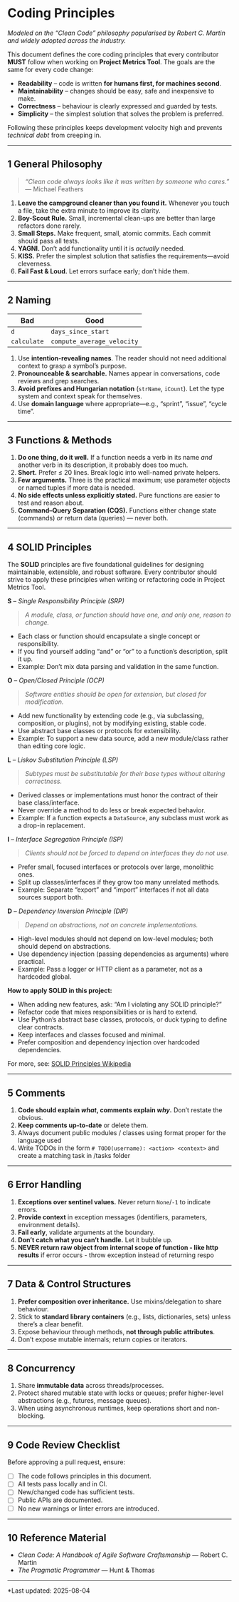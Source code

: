 # Coding Principles

*Modeled on the “Clean Code” philosophy popularised by Robert C. Martin and widely adopted across the industry.*

This document defines the core coding principles that every contributor **MUST** follow when working on **Project Metrics Tool**.  The goals are the same for every code change:

*   **Readability** – code is written **for humans first, for machines second**.
*   **Maintainability** – changes should be easy, safe and inexpensive to make.
*   **Correctness** – behaviour is clearly expressed and guarded by tests.
*   **Simplicity** – the simplest solution that solves the problem is preferred.

Following these principles keeps development velocity high and prevents _technical debt_ from creeping in.

---

## 1  General Philosophy

> *“Clean code always looks like it was written by someone who cares.”*  — Michael Feathers

1.  **Leave the campground cleaner than you found it.**  Whenever you touch a file, take the extra minute to improve its clarity.
2.  **Boy-Scout Rule.**  Small, incremental clean-ups are better than large refactors done rarely.
3.  **Small Steps.**  Make frequent, small, atomic commits.  Each commit should pass all tests.
4.  **YAGNI.**  Don’t add functionality until it is _actually_ needed.
5.  **KISS.**  Prefer the simplest solution that satisfies the requirements—avoid cleverness.
6.  **Fail Fast & Loud.**  Let errors surface early; don’t hide them.

---

## 2  Naming

| Bad | Good |
|-----|------|
| `d` | `days_since_start` |
| `calculate` | `compute_average_velocity` |

1.  Use **intention-revealing names**.  The reader should not need additional context to grasp a symbol’s purpose.
2.  **Pronounceable & searchable.**  Names appear in conversations, code reviews and grep searches.
3.  **Avoid prefixes and Hungarian notation** (`strName`, `iCount`).  Let the type system and context speak for themselves.
4.  Use **domain language** where appropriate—e.g., “sprint”, “issue”, “cycle time”.

---

## 3  Functions & Methods

1.  **Do one thing, do it well.**  If a function needs a verb in its name _and_ another verb in its description, it probably does too much.
2.  **Short.**  Prefer ≤ 20 lines.  Break logic into well-named private helpers.
3.  **Few arguments.**  Three is the practical maximum; use parameter objects or named tuples if more data is needed.
4.  **No side effects unless explicitly stated.**  Pure functions are easier to test and reason about.
5.  **Command–Query Separation (CQS).**  Functions either change state (commands) *or* return data (queries) — never both.

---

## 4  SOLID Principles

The **SOLID** principles are five foundational guidelines for designing maintainable, extensible, and robust software. Every contributor should strive to apply these principles when writing or refactoring code in Project Metrics Tool.

**S** – *Single Responsibility Principle (SRP)*  
> *A module, class, or function should have one, and only one, reason to change.*

- Each class or function should encapsulate a single concept or responsibility.
- If you find yourself adding “and” or “or” to a function’s description, split it up.
- Example: Don’t mix data parsing and validation in the same function.

**O** – *Open/Closed Principle (OCP)*  
> *Software entities should be open for extension, but closed for modification.*

- Add new functionality by extending code (e.g., via subclassing, composition, or plugins), not by modifying existing, stable code.
- Use abstract base classes or protocols for extensibility.
- Example: To support a new data source, add a new module/class rather than editing core logic.

**L** – *Liskov Substitution Principle (LSP)*  
> *Subtypes must be substitutable for their base types without altering correctness.*

- Derived classes or implementations must honor the contract of their base class/interface.
- Never override a method to do less or break expected behavior.
- Example: If a function expects a `DataSource`, any subclass must work as a drop-in replacement.

**I** – *Interface Segregation Principle (ISP)*  
> *Clients should not be forced to depend on interfaces they do not use.*

- Prefer small, focused interfaces or protocols over large, monolithic ones.
- Split up classes/interfaces if they grow too many unrelated methods.
- Example: Separate “export” and “import” interfaces if not all data sources support both.

**D** – *Dependency Inversion Principle (DIP)*  
> *Depend on abstractions, not on concrete implementations.*

- High-level modules should not depend on low-level modules; both should depend on abstractions.
- Use dependency injection (passing dependencies as arguments) where practical.
- Example: Pass a logger or HTTP client as a parameter, not as a hardcoded global.

**How to apply SOLID in this project:**
- When adding new features, ask: “Am I violating any SOLID principle?”
- Refactor code that mixes responsibilities or is hard to extend.
- Use Python’s abstract base classes, protocols, or duck typing to define clear contracts.
- Keep interfaces and classes focused and minimal.
- Prefer composition and dependency injection over hardcoded dependencies.

For more, see: [SOLID Principles Wikipedia](https://en.wikipedia.org/wiki/SOLID)

---


## 5  Comments

1.  **Code should explain *what*, comments explain *why*.**  Don’t restate the obvious.
2.  **Keep comments up-to-date** or delete them.
3.  Always document public modules / classes using format proper for the language used  
4.  Write TODOs in the form `# TODO(username): <action> <context>` and create a matching task in /tasks folder

---

## 6  Error Handling

1.  **Exceptions over sentinel values.**  Never return `None`/`-1` to indicate errors.
2.  **Provide context** in exception messages (identifiers, parameters, environment details).
3.  **Fail early**, validate arguments at the boundary.
4.  **Don’t catch what you can’t handle.**  Let it bubble up.
5.  **NEVER return raw object from internal scope of function - like http results** if error occurs - throw exception instead of returning respo

---

## 7  Data & Control Structures

1.  **Prefer composition over inheritance.**  Use mixins/delegation to share behaviour.
2.  Stick to **standard library containers** (e.g., lists, dictionaries, sets) unless there’s a clear benefit.
3.  Expose behaviour through methods, **not through public attributes**.
4.  Don’t expose mutable internals; return copies or iterators.

---

## 8  Concurrency

1.  Share **immutable data** across threads/processes.
2.  Protect shared mutable state with locks or queues; prefer higher-level abstractions (e.g., futures, message queues).
3.  When using asynchronous runtimes, keep operations short and non-blocking.

---

## 9  Code Review Checklist

Before approving a pull request, ensure:

* [ ] The code follows principles in this document.
* [ ] All tests pass locally and in CI.
* [ ] New/changed code has sufficient tests.
* [ ] Public APIs are documented.
* [ ] No new warnings or linter errors are introduced.

---

## 10  Reference Material

* *Clean Code: A Handbook of Agile Software Craftsmanship* — Robert C. Martin
* *The Pragmatic Programmer* — Hunt & Thomas

---

*Last updated: <!-- YYYY-MM-DD; keep ISO 8601 format --> 2025-08-04

